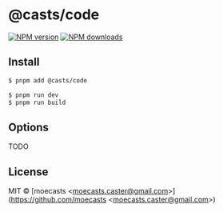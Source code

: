 # @casts/code

[![NPM version](https://img.shields.io/npm/v/@casts/code.svg?style=flat)](https://npmjs.org/package/@casts/code)
[![NPM downloads](http://img.shields.io/npm/dm/@casts/code.svg?style=flat)](https://npmjs.org/package/@casts/code)

## Install

```bash
$ pnpm add @casts/code
```

```bash
$ pnpm run dev
$ pnpm run build
```

## Options

TODO

## License

MIT © [moecasts &lt;moecasts.caster@gmail.com&gt;](https://github.com/moecasts &lt;moecasts.caster@gmail.com&gt;)
